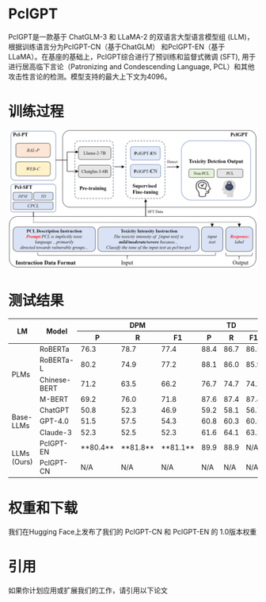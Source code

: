 # PclGPT
PclGPT是一款基于 ChatGLM-3 和 LLaMA-2 的双语言大型语言模型组 (LLM)，根据训练语言分为PclGPT-CN（基于ChatGLM） 和PclGPT-EN（基于LLaMA）。在基座的基础上，PclGPT综合进行了预训练和监督式微调 (SFT), 用于进行居高临下言论（Patronizing and Condescending Language, PCL）和其他攻击性言论的检测。模型支持的最大上下文为4096。

# 训练过程
![我们通过构建Pcl-PT预训练数据集, Pcl-SFT监督微调数据集以应用于预训练/监督微调过程。具体的构建和训练流程如下图所示。](https://github.com/dut-laowang/PclGPT/blob/main/figures/framework.PNG)

# 测试结果
<table>
  <thead>
    <tr>
      <th rowspan="2">LM</th>
      <th rowspan="2">Model</th>
      <th colspan="3">DPM</th>
      <th colspan="3">TD</th>
      <th colspan="3">CPCL (CN)</th>
    </tr>
    <tr>
      <th>P</th><th>R</th><th>F1</th>
      <th>P</th><th>R</th><th>F1</th>
      <th>P</th><th>R</th><th>F1</th>
    </tr>
  </thead>
  <tbody>
    <tr>
      <td rowspan="4">PLMs</td>
      <td>RoBERTa</td><td>76.3</td><td>78.7</td><td>77.4</td><td>88.4</td><td>86.7</td><td>86.5</td><td>61.2</td><td>61.3</td><td>61.3</td>
    </tr>
    <tr>
      <td>RoBERTa-L</td><td>80.2</td><td>74.9</td><td>77.2</td><td>88.1</td><td>86.0</td><td>85.9</td><td>62.5</td><td>61.6</td><td>62.0</td>
    </tr>
    <tr>
      <td>Chinese-BERT</td><td>71.2</td><td>63.5</td><td>66.2</td><td>76.7</td><td>74.7</td><td>74.2</td><td>66.6</td><td>71.0</td><td>67.3</td>
    </tr>
    <tr>
      <td>M-BERT</td><td>69.2</td><td>76.0</td><td>71.8</td><td>87.6</td><td>87.4</td><td>87.4</td><td>65.8</td><td>67.8</td><td>66.6</td>
    </tr>
    <tr>
      <td rowspan="3">Base-LLMs</td>
      <td>ChatGPT</td><td>50.8</td><td>52.3</td><td>46.9</td><td>59.2</td><td>58.1</td><td>56.7</td><td>53.1</td><td>54.2</td><td>53.6</td>
    </tr>
    <tr>
      <td>GPT-4.0</td><td>51.5</td><td>57.5</td><td>54.3</td><td>60.8</td><td>60.3</td><td>60.5</td><td>55.4</td><td>56.3</td><td>55.7</td>
    </tr>
    <tr>
      <td>Claude-3</td><td>52.3</td><td>52.5</td><td>52.3</td><td>61.6</td><td>64.1</td><td>63.2</td><td>57.2</td><td>57.7</td><td>57.3</td>
    </tr>
    <tr>
      <td rowspan="2">LLMs (Ours)</td>
      <td>PclGPT-EN</td><td>**80.4**</td><td>**81.8**</td><td>**81.1**</td><td>89.9</td><td>88.9</td><td>N/A</td><td>N/A</td><td>N/A</td><td>N/A</td>
    </tr>
    <tr>
      <td>PclGPT-CN</td><td>N/A</td><td>N/A</td><td>N/A</td><td>N/A</td><td>N/A</td><td>N/A</td><td>69.1</td><td>72.0</td><td>70.2</td>
    </tr>
  </tbody>
</table>

# 权重和下载
我们在Hugging Face上发布了我们的 PclGPT-CN 和 PclGPT-EN 的 1.0版本权重 

# 引用
如果你计划应用或扩展我们的工作，请引用以下论文
